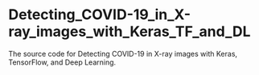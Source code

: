 # Detecting_COVID-19_in_X-ray_images_with_Keras_TF_and_DL
The source code for Detecting COVID-19 in X-ray images with Keras, TensorFlow, and Deep Learning.
